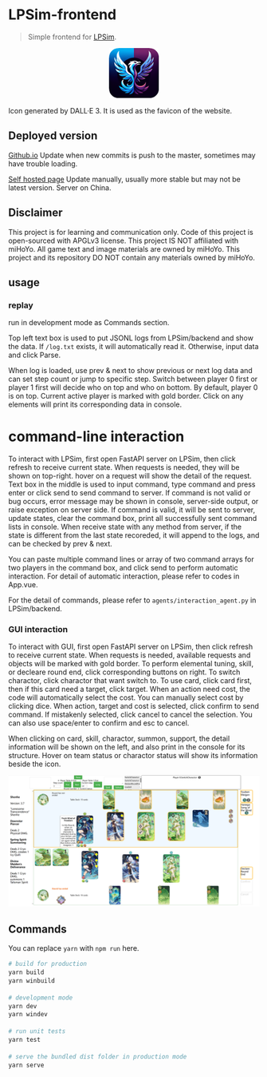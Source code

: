# LPSim-frontend

> Simple frontend for [LPSim](https://github.com/LPSim/backend).

<p align="center">
  <img src="static/favicon.png" alt="Favicon" width="100">
</p>

Icon generated by DALL·E 3. It is used as the favicon of the website.

## Deployed version

[Github.io](https://lpsim.github.io/frontend/) Update when new commits is push
to the master, sometimes may have trouble loading.

[Self hosted page](https://lpsim.zyr17.cn/) Update manually, usually more stable but may not be latest version. Server on China.

## Disclaimer

This project is for learning and communication only. Code of this project is open-sourced with APGLv3 license. This project IS NOT affiliated with miHoYo. All game text and image materials are owned by miHoYo. This project and its repository DO NOT contain any materials owned by miHoYo.

## usage

### replay

run in development mode as Commands section.

Top left text box is used to put JSONL logs from LPSim/backend and show the data.
If `/log.txt` exists, it will automatically read it. Otherwise, input data
and click Parse.

When log is loaded, use prev \& next to show previous or next log data and
can set step count or jump to specific step. Switch between player 0 first or
player 1 first will decide who on top and who on bottom. By default, player 0
is on top. Current active player is marked with gold border. Click on any
elements will print its corresponding data in console.

# command-line interaction

To interact with LPSim, first open FastAPI server
on LPSim, then click refresh to receive current state. When requests is needed,
they will be shown on top-right. hover on a request will show the detail
of the request.
Text box in the middle is used to input command, type command and press enter
or click send to send command to server. If command is not valid or bug occurs,
error message may be shown in console, server-side output, or 
raise exception on server side. If command is valid, it will be sent to server,
update states, clear the command box, print all successfully sent command lists
in console. When receive state with any method from server, if the state is
different from the last state recoreded, it will append to the logs, and can
be checked by prev \& next.

You can paste multiple command lines or array of two command arrays for two
players in the command box, and click send to perform automatic interaction.
For detail of automatic interaction, please refer to codes in App.vue.

For the detail of commands, please refer to 
`agents/interaction_agent.py` in LPSim/backend.

### GUI interaction

To interact with GUI, first open FastAPI server on LPSim, then click refresh
to receive current state. When requests is needed, available requests and 
objects will be marked with gold border. To perform elemental tuning, skill,
or decleare round end, click corresponding buttons on right. To switch 
charactor, click charactor that want switch to. To use card, click card first,
then if this card need a target, click target. When an action need cost, the
code will automatically select the cost. You can manually select cost by 
clicking dice. When action, target and cost is selected, click confirm to send
command. If mistakenly selected, click cancel to cancel the selection. You can
also use space/enter to confirm and esc to cancel. 

When clicking on card, skill, charactor, summon, support, the detail 
information will be shown on the left, and also print in the console for its
structure. Hover on team status or charactor status will show its information
beside the icon.


![Sample](./docs/sample.png)

## Commands

You can replace `yarn` with `npm run` here.

```bash
# build for production
yarn build
yarn winbuild

# development mode
yarn dev
yarn windev

# run unit tests
yarn test

# serve the bundled dist folder in production mode
yarn serve
```
